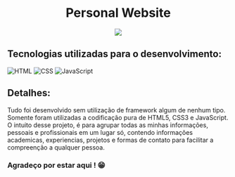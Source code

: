 <div align="center">
  
  # Personal Website
</div>

<div align="center">
  <img src="https://cdn.discordapp.com/attachments/1199104150206685344/1200519454283542689/Hynaell-banner-linkedin.png?ex=65c679de&is=65b404de&hm=b04d81f7ec40240c4fd1ed0e775d9bebfb3bd07af94f4b75cffd544949e687ab&">
</div>

<div align="left">
  
  ## Tecnologias utilizadas para o desenvolvimento:
   <img alt="HTML" src="https://img.shields.io/badge/HTML5-E34F26?style=for-the-badge&logo=html5&logoColor=white">
  <img alt="CSS" src="https://img.shields.io/badge/CSS3-1572B6?style=for-the-badge&logo=css3&logoColor=white">
  <img alt="JavaScript" src="https://img.shields.io/badge/JavaScript-F7DF1E?style=for-the-badge&logo=javascript&logoColor=black">
  <br>
  
  ## Detalhes:
  Tudo foi desenvolvido sem utilização de framework algum de nenhum tipo. Somente foram utilizadas a codificação pura de HTML5, CSS3 e JavaScript.
O intuito desse projeto, é para agrupar todas as minhas informações, pessoais e profissionais em um lugar só, contendo informações academicas, experiencias, projetos e formas de contato para facilitar a compreenção a qualquer pessoa.
<br>
### Agradeço por estar aqui ! 😁
</div>



